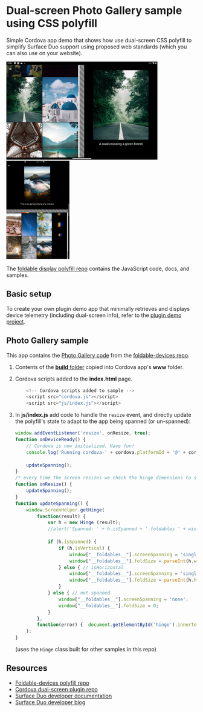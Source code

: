 # Dual-screen Photo Gallery sample using CSS polyfill

Simple Cordova app demo that shows how use dual-screen CSS polyfill to simplify Surface Duo support using proposed web standards (which you can also use on your website).

![Cordova Photo Gallery sample on Surface Duo dual-portrait](../Screenshots/photo-gallery-wide.png) ![Cordova Photo Gallery sample on Surface Duo dual-landscape](../Screenshots/photo-gallery-tall.png)

The [foldable display polyfill repo](https://github.com/foldable-devices/spanning-css-polyfill) contains the JavaScript code, docs, and samples.

## Basic setup

To create your own plugin demo app that minimally retrieves and displays device telemetry (including dual-screen info), refer to the [plugin demo project](../plugin-demo/).

## Photo Gallery sample

This app contains the [Photo Gallery code](https://github.com/foldable-devices/demos/tree/master/photo-gallery) from the [foldable-devices repo](https://github.com/foldable-devices).

1. Contents of the [**build** folder](https://github.com/foldable-devices/demos/tree/master/photo-gallery/build) copied into Cordova app's **www** folder.
1. Cordova scripts added to the **index.html** page.

    ```javascript
        <!-- Cordova scripts added to sample -->
        <script src="cordova.js"></script>
        <script src="js/index.js"></script>
    ```

1. In **js/index.js** add code to handle the `resize` event, and directly update the polyfill's state to adapt to the app being spanned (or un-spanned):

    ```javascript
    window.addEventListener('resize', onResize, true);
    function onDeviceReady() {
        // Cordova is now initialized. Have fun!
        console.log('Running cordova-' + cordova.platformId + '@' + cordova.version);
    
        updateSpanning();
    }
    /* every time the screen resizes we check the hinge dimensions to see if app has spanned/unspanned or rotated */
    function onResize() {
        updateSpanning();
    }
    function updateSpanning() {
        window.ScreenHelper.getHinge(
            function(result) { 
                var h = new Hinge (result);
                //alert('Spanned: ' + h.isSpanned + ' foldables ' + window["__foldables__"].screenSpanning);
    
                if (h.isSpanned) {
                    if (h.isVertical) {
                        window["__foldables__"].screenSpanning = 'single-fold-vertical';
                        window["__foldables__"].foldSize = parseInt(h.width);
                    } else { // isHorizontal
                        window["__foldables__"].screenSpanning = 'single-fold-horizontal';
                        window["__foldables__"].foldSize = parseInt(h.height);
                    }
                } else { // not spanned
                    window["__foldables__"].screenSpanning = 'none';
                    window["__foldables__"].foldSize = 0;
                }
            },
            function(error) {  document.getElementById('hinge').innerText = 'hinge: error ' + error; }
        );
    }
    ```

    (uses the `Hinge` class built for other samples in this repo)

## Resources

- [Foldable-devices polyfill repo](https://github.com/foldable-devices/)
- [Cordova dual-screen plugin repo](https://github.com/conceptdev/cordova-dualscreeninfo-plugin)
- [Surface Duo developer documentation](https://docs.microsoft.com/dual-screen/)
- [Surface Duo developer blog](https://devblogs.microsoft.com/surface-duo/)
